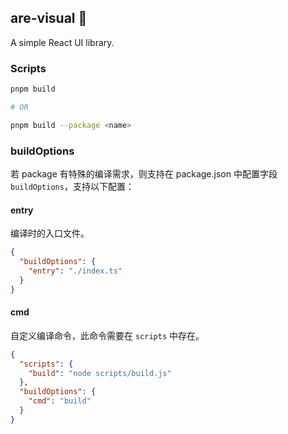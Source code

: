 ## are-visual 🚧

A simple React UI library.



### Scripts

```bash
pnpm build

# OR

pnpm build --package <name>
```



### buildOptions

若 package 有特殊的编译需求，则支持在 package.json 中配置字段 `buildOptions`，支持以下配置：

#### entry
  编译时的入口文件。

  ```json
  {
    "buildOptions": {
      "entry": "./index.ts"
    }
  }
  ```

  

#### cmd
 自定义编译命令，此命令需要在 `scripts` 中存在。

  ```json
  {
    "scripts": {
      "build": "node scripts/build.js"
    },
    "buildOptions": {
      "cmd": "build"
    }
  }
  ```

  
